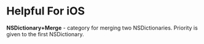Helpful For iOS
===============

**NSDictionary+Merge** - category for merging two NSDictionaries. Priority is given to the first NSDictionary.
